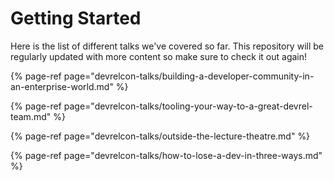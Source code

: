 # Getting Started

Here is the list of different talks we've covered so far. This repository will be regularly updated with more content so make sure to check it out again!

{% page-ref page="devrelcon-talks/building-a-developer-community-in-an-enterprise-world.md" %}

{% page-ref page="devrelcon-talks/tooling-your-way-to-a-great-devrel-team.md" %}

{% page-ref page="devrelcon-talks/outside-the-lecture-theatre.md" %}

{% page-ref page="devrelcon-talks/how-to-lose-a-dev-in-three-ways.md" %}



